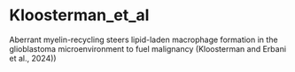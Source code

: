 # Kloosterman_et_al
Aberrant myelin-recycling steers lipid-laden macrophage formation in the glioblastoma microenvironment to fuel malignancy (Kloosterman and Erbani et al., 2024))
